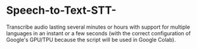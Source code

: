 # Speech-to-Text-STT-
Transcribe audio lasting several minutes or hours with support for multiple languages in an instant or a few seconds (with the correct configuration of Google's GPU/TPU because the script will be used in Google Colab).
